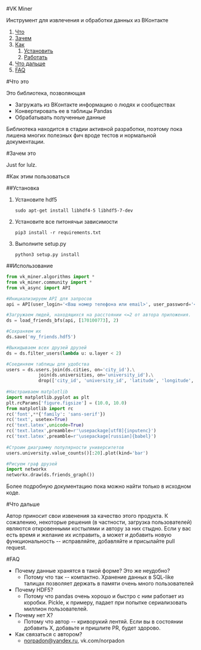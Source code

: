 #VK Miner

Инструмент для извлечения и обработки данных из ВКонтакте

1.  [Что](#что-это)
2.  [Зачем](#зачем-это)
3.  [Как](#как-этим-пользоваться)
    1.  [Установить](#установка)
    2.  [Работать](#использование)
4.  [Что дальше](#что-дальше)
5. [FAQ](#faq)

#Что это

Это библиотека, позволяющая

* Загружать из ВКонтакте информацию о людях и сообществах
* Конвертировать ее в таблицы Pandas
* Обрабатывать полученные данные

Библиотека находится в стадии активной разработки, поэтому пока лишена многих полезных фич вроде тестов и нормальной документации.

#Зачем это

Just for lulz.

#Как этим пользоваться

##Установка

1.  Установите hdf5
    ```
    sudo apt-get install libhdf4-5 libhdf5-7-dev
    ```
2.  Установите все питонячьи зависимости
    ```
    pip3 install -r requirements.txt
    ```
3.  Выполните setup.py
    ```
    python3 setup.py install
    ```
    
##Использование

```python
from vk_miner.algorithms import *
from vk_miner.community import *
from vk_async import API

#Инициализируем API для запросов
api = API(user_login='<Ваш номер телефона или email>', user_password='<Ваш пароль>', app_ids=[<Список ваших приложений>])

#Загружаем людей, находящихся на расстоянии <=2 от автора приложения.
ds = load_friends_bfs(api, [170100773], 2)

#Сохраняем их
ds.save('my_friends.hdf5')

#Выкидываем всех друзей друзей
ds = ds.filter_users(lambda u: u.layer < 2)

#Соединяем таблицы для удобства
users = ds.users.join(ds.cities, on='city_id').\
            join(ds.universities, on='university_id').\
            drop(['city_id', 'university_id', 'latitude', 'longitude', 'last_seen'], axis=1)
           
#Настраиваем matplotlib
import matplotlib.pyplot as plt
plt.rcParams['figure.figsize'] = (10.0, 10.0)
from matplotlib import rc
rc('font',**{'family': 'sans-serif'})
rc('text', usetex=True)
rc('text.latex',unicode=True)
rc('text.latex',preamble=r'\usepackage[utf8]{inputenc}')
rc('text.latex',preamble=r'\usepackage[russian]{babel}')
            
#Строим диаграмму популярности университетов
users.university.value_counts()[:20].plot(kind='bar')

#Рисуем граф друзей
import networkx
networkx.draw(ds.friends_graph())
```

Более подробную документацию пока можно найти только в исходном коде.

#Что дальше

Автор приносит свои извенения за качество этого продукта.
К сожалению, некоторые решения (в частности, загрузка пользователей) являются откровенными костылями и автору за них стыдно.
Если у вас есть время и желание их исправить, а может и добавить новую функциональность -- исправляйте, добавляйте и присылайте pull request.

#FAQ

* Почему данные хранятся в такой форме? Это же неудобно?
    * Потому что так -- компактно. Хранение данных в SQL-like талицах позволяет держать в памяти очень много пользователей
* Почему HDF5?
    * Потому что pandas очень хорошо и быстро с ним работает из коробки. Pickle, к примеру, падает при попытке сериализовать миллион пользователей.
* Почему нет X?
    * Потому что автор -- криворукий лентяй. Если вы в состоянии добавить X, добавьте и пришлите PR, будет здорово.
* Как связаться с автором?
    * norpadon@yandex.ru, vk.com/norpadon

